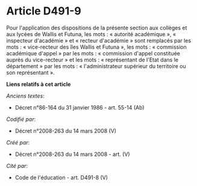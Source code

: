 # Article D491-9

Pour l'application des dispositions de la présente section aux collèges et aux lycées de Wallis et Futuna, les mots :
« autorité académique », « inspecteur d'académie » et « recteur d'académie » sont remplacés par les mots : « vice-recteur des
îles Wallis et Futuna », les mots : « commission académique d'appel » par les mots : « commission d'appel constituée auprès
du vice-recteur » et les mots : « représentant de l'Etat dans le département » par les mots : « l'administrateur supérieur du
territoire ou son représentant ».

**Liens relatifs à cet article**

_Anciens textes_:

  - Décret n°86-164 du 31 janvier 1986 - art. 55-14 (Ab)

_Codifié par_:

  - Décret n°2008-263 du 14 mars 2008 (V)

_Créé par_:

  - Décret n°2008-263 du 14 mars 2008 - art. (V)

_Cité par_:

  - Code de l'éducation - art. D491-8 (V)
